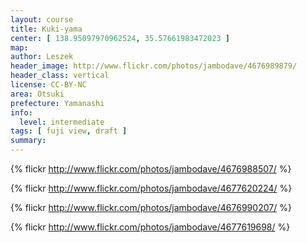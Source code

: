 ```yaml
---
layout: course
title: Kuki-yama
center: [ 138.95097970962524, 35.57661983472023 ]
map: 
author: Leszek
header_image: http://www.flickr.com/photos/jambodave/4676989879/
header_class: vertical
license: CC-BY-NC
area: Otsuki
prefecture: Yamanashi
info:
  level: intermediate
tags: [ fuji view, draft ]
summary: 
---
```

{% flickr http://www.flickr.com/photos/jambodave/4676988507/ %}

{% flickr http://www.flickr.com/photos/jambodave/4677620224/ %}

{% flickr http://www.flickr.com/photos/jambodave/4676990207/ %}

{% flickr http://www.flickr.com/photos/jambodave/4677619698/ %}
